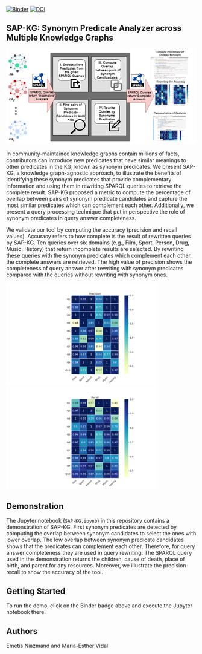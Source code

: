 [![Binder](https://mybinder.org/badge_logo.svg)](https://mybinder.org/v2/gh/SDM-TIB/SAP-KG-ESWC2023Demo/main?labpath=SAP-KG.ipynb)
[![DOI](https://zenodo.org/badge/627836146.svg)](https://zenodo.org/badge/latestdoi/627836146)

## SAP-KG: Synonym Predicate Analyzer across Multiple Knowledge Graphs

![SAP-KG](/images/DemoArch1.png?raw=true "SAP-KG")


In community-maintained knowledge graphs contain millions of facts, contributors can introduce new predicates that have similar meanings to other predicates in the KG, known as synonym predicates. We present SAP-KG, a knowledge graph-agnostic approach, to illustrate the benefits of identifying these synonym predicates that provide complementary information and using them in rewriting SPARQL queries to retrieve the complete result. SAP-KG proposed a metric to compute the percentage of overlap between pairs of synonym predicate candidates and capture the most similar predicates which can complement each other. Additionally, we present a query processing technique that put in perspective the role of synonym predicates in query answer completeness.

We validate our tool by computing the accuracy (precision and recall values). Accuracy refers to how complete is the result of rewritten queries by SAP-KG. Ten queries over six domains (e.g., Film, Sport, Person, Drug, Music, History) that return incomplete results are selected. By rewriting these queries with the synonym predicates which complement each other, the complete answers are retrieved. The high value of precision shows the completeness of query answer after rewriting with synonym predicates compared with the queries without rewriting with synonym ones.



<p float="center">
  <img src="Precision-Recall/Precision.png" width="400" />
  <img src="Precision-Recall/Recall.png" width="400" /> 
</p>

## Demonstration
The Jupyter notebook (`SAP-KG.ipynb`) in this repository contains a demonstration of SAP-KG. First synonym predicates are detected by computing the overlap between synonym candidates to select the ones with lower overlap. The low overlap between synonym predicate candidates shows that the predicates can complement each other. Therefore, for query answer completeness they are used in query rewriting. The SPARQL query used in the demonstration returns the children, cause of death, place of birth, and parent for any resources. Moreover, we illustrate the precision-recall to show the accuracy of the tool.  


## Getting Started
To run the demo, click on the Binder badge above and execute the Jupyter notebook there.

## Authors
Emetis Niazmand and Maria-Esther Vidal

